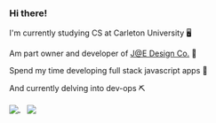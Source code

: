 ### Hi there!
I'm currently studying CS at Carleton University 🖥️

Am part owner and developer of [J@E Design Co.](https://github.com/JE-Design) 🌲

Spend my time developing full stack javascript apps 🐢

And currently delving into dev-ops ⛏️

<a href="https://github.com/anuraghazra/github-readme-stats">
  <img align="center" src="https://github-readme-stats.vercel.app/api/top-langs/?username=liannus&layout=compact&theme=dark" />
</a>
<a style="padding: 12px" href="https://github.com/anuraghazra/convoychat">
  <img align="center" src="https://github-readme-stats.vercel.app/api?username=liannus&hide=stars,contribs&line_height=30&count_private=true&theme=dark&show_icons=true" />
</a>

